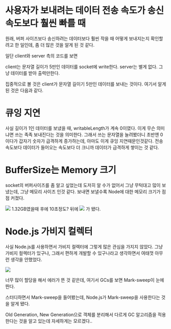 # 사용자가 보내려는 데이터 전송 속도가 송신 속도보다 훨씬 빠를 때

원래, 버퍼 사이즈보다 송신하려는 데이터보다 훨씬 작을 때 어떻게 보내지는지 확인할려고 한 일인데, 좀 더 많은 것을 알게 된 것 같다.

일단 client와 server 측의 코드를 보면

client는 문자열 길이가 5만인 데이터를 socket에 write한다.
server는 별게 없다. 그냥 데이터를 받아 출력만한다.

집중적으로 볼 것은 client가 문자열 길이기 5만인 데이터를 보내는 것이다. 
여기서 알게된 것은 다음과 같다.

# 큐잉 지연
사실 길이가 1인 데이터를 보냈을 때, writableLength가 계속 0이였다. 이게 무슨 의미냐면 
쓰는 족족 보내진다는 것을 의미한다. 그래서 쓰는 문자열을 늘려봤더니 초반엔 0이다가 갑자기 숫자가 급격하게 증가하는데, 
아마도 이게 큐잉 지연때문인것같다. 전송속도보다 데이터가 들어오는 속도보다 더 크니까 데이터가 급격하게 쌓이는 것 같다.

# BufferSize는 Memory 크기
socket의 버퍼사이즈를 좀 알고 싶었는데 도저히 알 수가 없어서 그냥 무턱대고 많이 보냈는데, 그냥 메모리 사이즈 인것 같다. 보내면 보낼수록 Node에 대한 메모리 크기가 점점 커졌다.

<img src="https://github.com/SeonghoJin/GameServerProgramming/blob/master/chpater3/bufferSizeSendEvent/%EB%A9%94%EB%AA%A8%EB%A6%AC1.32GB.png">
1.32GB였을때 후에 10초정도? 뒤에 

<img src=https://github.com/SeonghoJin/GameServerProgramming/blob/master/chpater3/bufferSizeSendEvent/%EB%A9%94%EB%AA%A8%EB%A6%AC2.04GB.png>
가 됐다.

# Node.js 가비지 컬렉터
사실 Node.js를 사용하면서 가비지 컬렉터에 그렇게 많은 관심을 가지지 않았다. 그냥 가비지 컬렉터가 있구나, 그래서 편하게 개발할 수 있구나라고 생각하면서 여태껏 아무런 생각을 안했었다.

<img src=https://github.com/SeonghoJin/GameServerProgramming/blob/master/chpater3/bufferSizeSendEvent/%EA%B0%80%EB%B9%84%EC%A7%80%EC%BB%AC%EB%A0%89%EC%85%98.png>

너무 많이 할당을 해서 에러가 뜬 것 같은데, 여기서 GCs를 보면 Mark-sweep이 눈에 띈다.

스터디하면서 Mark-sweep을 들어봤는데, Node.js가 Mark-sweep을 사용한다는 것을 알게 됐다.

Old Generation, New Generation으로 객체를 분리해서 다르게 GC 알고리즘을 적용한다는 것을 알고 있는데 자세하게는 모르겠다..

